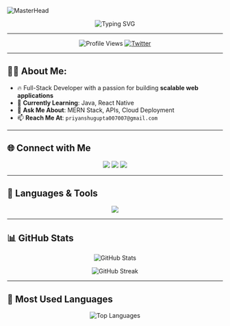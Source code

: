 ![MasterHead](https://user-images.githubusercontent.com/74038190/225813708-98b745f2-7d22-48cf-9150-083f1b00d6c9.gif)

<p align="center">
  <img src="https://readme-typing-svg.herokuapp.com?font=Fira+Code&weight=600&size=30&duration=2000&pause=1000&color=F75C7E&center=true&vCenter=true&width=700&lines=Hi+%F0%9F%91%8B%2C+I'm+Priyanshu+Gupta;Full-Stack+Developer+from+India;Passionate+about+Coding+%26+Tech!" alt="Typing SVG" />
</p>

---

<p align="center">
  <img src="https://komarev.com/ghpvc/?username=prycoder&label=Profile%20Views&color=ff69b4&style=flat-square" alt="Profile Views" />
  <a href="https://twitter.com/priyanshugupta">
    <img src="https://img.shields.io/twitter/follow/priyanshugupta?logo=twitter&style=flat-square&color=1DA1F2" alt="Twitter" />
  </a>
</p>

---

## 👨‍💻 **About Me**:
- 🔥 Full-Stack Developer with a passion for building **scalable web applications**  
- 🌱 **Currently Learning**: Java, React Native  
- 💬 **Ask Me About**: MERN Stack, APIs, Cloud Deployment  
- 📫 **Reach Me At**: `priyanshugupta007007@gmail.com`  

---

## 🌐 **Connect with Me**
<p align="center">
  <a href="https://linkedin.com/in/priyanshugupta"><img src="https://img.shields.io/badge/LinkedIn-Priyanshu%20Gupta-blue?style=for-the-badge&logo=linkedin" /></a>
  <a href="https://twitter.com/PriyanshuG34"><img src="https://img.shields.io/badge/Twitter-Priyanshu%20Gupta-blue?style=for-the-badge&logo=twitter" /></a>
  <a href="https://instagram.com/priyanshu05134"><img src="https://img.shields.io/badge/Instagram-Priyanshu05134-pink?style=for-the-badge&logo=instagram" /></a>
</p>

---

## 🚀 **Languages & Tools**
<p align="center">
  <img src="https://skillicons.dev/icons?i=html,css,js,react,nodejs,express,mongodb,mysql,python,java,git,github,docker,bootstrap,tailwind" />
</p>

---

## 📊 **GitHub Stats**
<p align="center">
  <img src="https://github-readme-stats.vercel.app/api?username=prycoder&show_icons=true&theme=radical&hide_border=true" alt="GitHub Stats" />
</p>

<p align="center">
  <img src="https://github-readme-streak-stats.herokuapp.com/?user=prycoder&theme=radical&hide_border=true" alt="GitHub Streak" />
</p>

---

## 🎯 **Most Used Languages**
<p align="center">
  <img src="https://github-readme-stats.vercel.app/api/top-langs/?username=prycoder&layout=compact&theme=radical&hide_border=true" alt="Top Languages" />
</p>
